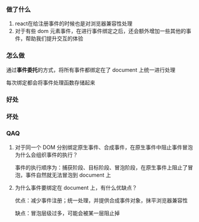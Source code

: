 ### 做了什么

1. react在给注册事件的时候也是对浏览器兼容性处理
2. 对于有些 dom 元素事件，在进行事件绑定之后，还会额外增加一些其他的事件，帮助我们提升交互的体验

### 怎么做

通过**事件委托**的方式，将所有事件都绑定在了 document 上统一进行处理

每次绑定都会将事件处理函数存储起来

### 好处



### 坏处



### QAQ

1. 对于同一个 DOM 分别绑定原生事件、合成事件，在原生事件中阻止事件冒泡为什么会组织事件的执行？

   事件的执行顺序为：捕获阶段、目标阶段、冒泡阶段，在原生事件上阻止了冒泡，事件自然就无法冒泡到 document 上

2. 为什么事件要绑定在 document 上，有什么优缺点？

   优点：减少事件注册；统一处理，并提供合成事件对象，抹平浏览器兼容性

   缺点：冒泡层级过多，可能会被某一层阻止掉